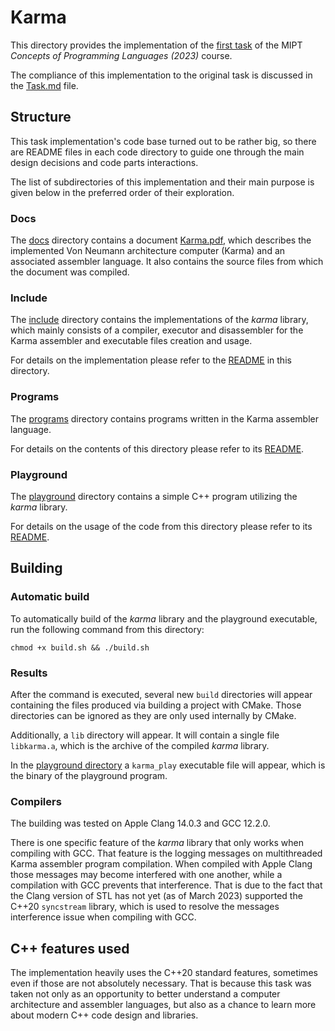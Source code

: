# Karma

This directory provides the implementation of
the [first task](https://clck.ru/33rsnH) of
the MIPT *Concepts of Programming Languages (2023)* course.

The compliance of this implementation to the original task is discussed
in the [Task.md](Task.md) file.

## Structure

This task implementation's code base turned out to be rather big, so there
are README files in each code directory to guide one through the main design
decisions and code parts interactions.

The list of subdirectories of this implementation and their main purpose is
given below in the preferred order of their exploration.

### Docs

The [docs](docs) directory contains a document [Karma.pdf](docs/Karma.pdf),
which describes the implemented Von Neumann architecture computer (Karma) and
an associated assembler language. It also contains the source files from which
the document was compiled.

### Include

The [include](include) directory contains the implementations of the *karma*
library, which mainly consists of a compiler, executor and disassembler for
the Karma assembler and executable files creation and usage.

For details on the implementation please refer to
the [README](include/README.md) in this directory.

### Programs

The [programs](programs) directory contains programs written in the Karma
assembler language.

For details on the contents of this directory please refer to its
[README](programs/README.md).

### Playground

The [playground](playground) directory contains a simple C++ program utilizing
the *karma* library.

For details on the usage of the code from this directory please refer to its
[README](programs/README.md).

## Building

### Automatic build

To automatically build of the *karma* library and the playground executable,
run the following command from this directory:

```shell
chmod +x build.sh && ./build.sh
```

### Results

After the command is executed, several new `build` directories will appear
containing the files produced via building a project with CMake.
Those directories can be ignored as they are only used internally by CMake.

Additionally, a `lib` directory will appear. It will contain a single file
`libkarma.a`, which is the archive of the compiled *karma* library.

In the [playground directory](playground) a `karma_play` executable file will
appear, which is the binary of the playground program.

### Compilers

The building was tested on Apple Clang 14.0.3 and GCC 12.2.0.

There is one specific feature of the *karma* library that only works when
compiling with GCC. That feature is the logging messages on multithreaded Karma
assembler program compilation. When compiled with Apple Clang those messages
may become interfered with one another, while a compilation with GCC prevents
that interference. That is due to the fact that the Clang version of STL has not
yet (as of March 2023) supported the C++20 `syncstream` library, which is used
to resolve the messages interference issue when compiling with GCC.

## C++ features used

The implementation heavily uses the C++20 standard features, sometimes even if
those are not absolutely necessary. That is because this task was taken not only
as an opportunity to better understand a computer architecture and assembler
languages, but also as a chance to learn more about modern C++ code design
and libraries.
